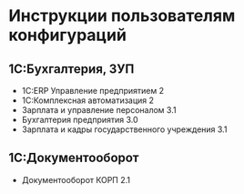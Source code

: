 # Инструкции пользователям конфигураций

## 1С:Бухгалтерия, ЗУП

- 1С:ERP Управление предприятием 2
- 1С:Комплексная автоматизация 2
- Зарплата и управление персоналом 3.1
- Бухгалтерия предприятия 3.0
- Зарплата и кадры государственного учреждения 3.1

## 1С:Документооборот

- Документооборот КОРП 2.1
